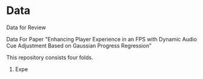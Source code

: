 # Data
Data for Review

Data For Paper "Enhancing Player Experience in an FPS with Dynamic Audio Cue Adjustment Based on Gaussian Progress Regression"

This repository consists four folds.
1. Expe

